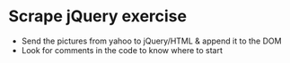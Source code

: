 # Scrape jQuery exercise

* Send the pictures from yahoo to jQuery/HTML & append it to the DOM
* Look for comments in the code to know where to start